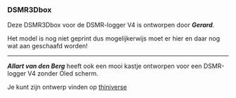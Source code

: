 ### DSMR3Dbox

Deze DSMR3Dbox voor de DSMR-logger V4 is ontworpen door <b><i>Gerard</b></i>.

Het model is nog niet geprint dus mogelijkerwijs moet er hier en daar
nog wat aan geschaafd worden!

<hr>

<b><i>Allart van den Berg</i></b> heeft ook een mooi kastje ontworpen voor een 
DSMR-logger V4 zonder Oled scherm.

Je kunt zijn ontwerp vinden op 
<a href="https://www.thingiverse.com/thing:3784503" target="_blank" rel="noopener noreferrer nofollow">
thiniverse</a>


